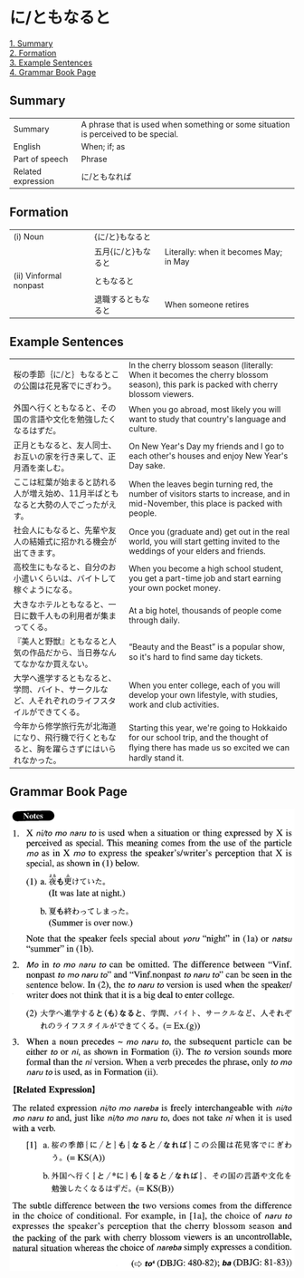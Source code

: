 # に/ともなると

[1. Summary](#summary)<br>
[2. Formation](#formation)<br>
[3. Example Sentences](#example-sentences)<br>
[4. Grammar Book Page](#grammar-book-page)<br>


## Summary

<table><tr>   <td>Summary</td>   <td>A phrase that is used when something or some situation is perceived to be special.</td></tr><tr>   <td>English</td>   <td>When; if; as</td></tr><tr>   <td>Part of speech</td>   <td>Phrase</td></tr><tr>   <td>Related expression</td>   <td>に/ともなれば</td></tr></table>

## Formation

<table class="table"><tbody><tr class="tr head"><td class="td"><span class="numbers">(i)</span> <span class="bold">Noun</span></td><td class="td"><span>{</span><span class="concept">に</span><span>/</span><span class="concept">と</span><span>}</span><span class="concept">もなると</span></td><td class="td"></td></tr><tr class="tr"><td class="td"></td><td class="td"><span>五月{</span><span class="concept">に</span><span>/</span><span class="concept">と</span><span>}</span><span class="concept">もなると</span></td><td class="td"><span>Literally: when it becomes May; in May</span></td></tr><tr class="tr head"><td class="td"><span class="numbers">(ii)</span> <span class="bold">Vinformal nonpast</span></td><td class="td"><span class="concept">ともなると</span></td><td class="td"></td></tr><tr class="tr"><td class="td"></td><td class="td"><span>退職する</span><span class="concept">ともなると</span></td><td class="td"><span>When someone retires</span></td></tr></tbody></table>

## Example Sentences

<table><tr>   <td>桜の季節｛に/と｝もなるとこの公園は花見客でにぎわう。</td>   <td>In the cherry blossom season (literally: When it becomes the cherry blossom season), this park is packed with cherry blossom viewers.</td></tr><tr>   <td>外国へ行くともなると、その国の言語や文化を勉強したくなるはずだ。</td>   <td>When you go abroad, most likely you will want to study that country's language and culture.</td></tr><tr>   <td>正月ともなると、友人同士、お互いの家を行き来して、正月酒を楽しむ。</td>   <td>On New Year's Day my friends and I go to each other's houses and enjoy New Year's Day sake.</td></tr><tr>   <td>ここは紅葉が始まると訪れる人が増え始め、11月半ばともなると大勢の人でごったがえす。</td>   <td>When the leaves begin turning red, the number of visitors starts to increase, and in mid-November, this place is packed with people.</td></tr><tr>   <td>社会人にもなると、先輩や友人の結婚式に招かれる機会が出てきます。</td>   <td>Once you (graduate and) get out in the real world, you will start getting invited to the weddings of your elders and friends.</td></tr><tr>   <td>高校生にもなると、自分のお小遣いくらいは、バイトして稼ぐようになる。</td>   <td>When you become a high school student, you get a part-time job and start earning your own pocket money.</td></tr><tr>   <td>大きなホテルともなると、一日に数千人もの利用者が集まってくる。</td>   <td>At a big hotel, thousands of people come through daily.</td></tr><tr>   <td>『美人と野獣』ともなると人気の作品だから、当日券なんてなかなか買えない。</td>   <td>“Beauty and the Beast” is a popular show, so it's hard to ﬁnd same day tickets.</td></tr><tr>   <td>大学へ進学するともなると、学問、バイト、サークルなど、人それぞれのライフスタイルができてくる。</td>   <td>When you enter college, each of you will develop your own lifestyle, with studies, work and club activities.</td></tr><tr>   <td>今年から修学旅行先が北海道になり、飛行機で行くともなると、胸を躍らさずにはいられなかった。</td>   <td>Starting this year, we're going to Hokkaido for our school trip, and the thought of ﬂying there has made us so excited we can hardly stand it.</td></tr></table>

## Grammar Book Page

![](../img/Advancedに／ともなると.png)

